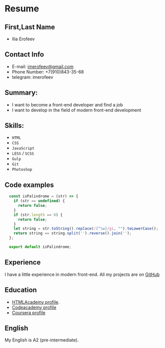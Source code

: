 # Resume

## First,Last Name
   * Ilia Erofeev

## Contact Info
   * E-mail: imerofeev@gmail.com
   * Phone Number: +7(910)843-35-68
   * telegram: imerofeev

## Summary:
   * I want to become a front-end developer and find a job
   * I want to develop in the field of modern front-end development

## Skills:
   * `HTML` 
   * `CSS`
   * `JavaScript`
   * `LESS` / `SCSS`
   * `Gulp`
   * `Git`
   * `Photoshop`

## Code examples

```javascript
  const isPalindrome = (str) => {
    if (str == undefined) {
      return false;
    }
    if (str.length == 0) {
      return false;
    }
    let string = str.toString().replace(/[^\w]/gi, "").toLowerCase();
    return string == string.split('').reverse().join('');
  };

  export default isPalindrome;
```

## Experience
  I have a little experience in modern front-end. 
  All my projects are on [GitHub](https://github.com/imerofeev)

## Education
  * [HTMLAcademy profile](https://htmlacademy.ru/profile/imerofeev).
  * [Codeacademy profile](https://www.codecademy.com/profiles/imerofeev)
  * [Coursera profile](https://www.coursera.org/user/92528d852cd5ed94861b144b175c29f0)

## English
  My English is A2 (pre-intermediate).
